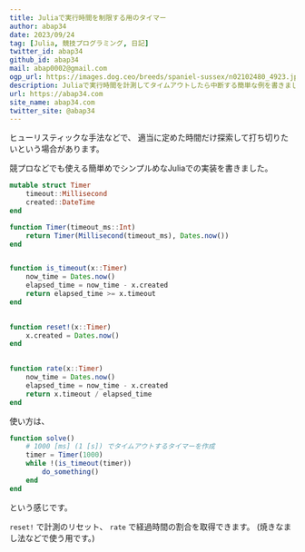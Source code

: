 ```yaml
---
title: Juliaで実行時間を制限する用のタイマー
author: abap34
date: 2023/09/24
tag: [Julia, 競技プログラミング, 日記]
twitter_id: abap34
github_id: abap34
mail: abap0002@gmail.com
ogp_url: https://images.dog.ceo/breeds/spaniel-sussex/n02102480_4923.jpg
description: Juliaで実行時間を計測してタイムアウトしたら中断する簡単な例を書きました。
url: https://abap34.com
site_name: abap34.com
twitter_site: @abap34
---
```



ヒューリスティックな手法などで、 適当に定めた時間だけ探索して打ち切りたいという場合があります。

競プロなどでも使える簡単めでシンプルめなJuliaでの実装を書きました。


```julia
mutable struct Timer
    timeout::Millisecond
    created::DateTime
end

function Timer(timeout_ms::Int)
    return Timer(Millisecond(timeout_ms), Dates.now())
end


function is_timeout(x::Timer)
    now_time = Dates.now()
    elapsed_time = now_time - x.created
    return elapsed_time >= x.timeout
end

 
function reset!(x::Timer)
    x.created = Dates.now()
end

 
function rate(x::Timer)
    now_time = Dates.now()
    elapsed_time = now_time - x.created
    return x.timeout / elapsed_time
end
```


使い方は、

```julia
function solve()
    # 1000 [ms] (1 [s]) でタイムアウトするタイマーを作成
    timer = Timer(1000)
    while !(is_timeout(timer))
        do_something()
    end
end
```


という感じです。

`reset!` で計測のリセット、 `rate` で経過時間の割合を取得できます。 (焼きなまし法などで使う用です。)


 






